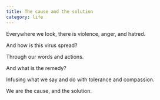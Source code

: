 ```yaml
---
title: The cause and the solution
category: life
---
```


Everywhere we look,
there is violence,
anger,
and hatred.

And how
is this virus spread?

Through our words
and actions.

And what
is the remedy?

Infusing
what we say and do
with tolerance
and compassion.

We are the cause,
and the solution.

